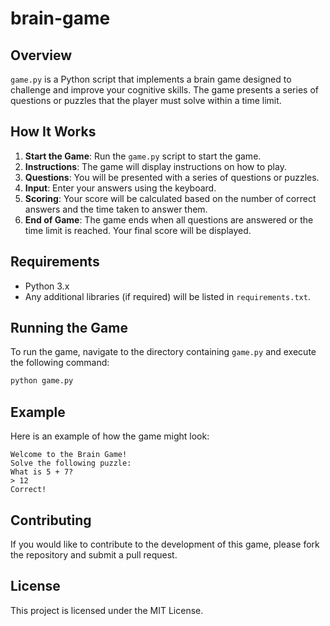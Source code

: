 # brain-game

## Overview

`game.py` is a Python script that implements a brain game designed to challenge and improve your cognitive skills. The game presents a series of questions or puzzles that the player must solve within a time limit.

## How It Works

1. **Start the Game**: Run the `game.py` script to start the game.
2. **Instructions**: The game will display instructions on how to play.
3. **Questions**: You will be presented with a series of questions or puzzles.
4. **Input**: Enter your answers using the keyboard.
5. **Scoring**: Your score will be calculated based on the number of correct answers and the time taken to answer them.
6. **End of Game**: The game ends when all questions are answered or the time limit is reached. Your final score will be displayed.

## Requirements

- Python 3.x
- Any additional libraries (if required) will be listed in `requirements.txt`.

## Running the Game

To run the game, navigate to the directory containing `game.py` and execute the following command:

```sh
python game.py
```

## Example

Here is an example of how the game might look:

```
Welcome to the Brain Game!
Solve the following puzzle:
What is 5 + 7?
> 12
Correct!
```

## Contributing

If you would like to contribute to the development of this game, please fork the repository and submit a pull request.

## License

This project is licensed under the MIT License.

